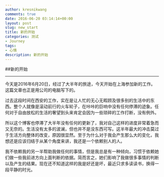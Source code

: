 ```yaml
---
author: kresnikwang
comments: true
date: 2016-06-20 03:14:14+00:00
layout: post
slug: new_start
title: 新的开始
categories: 测试
- Journey
tags:
- 心情
description: 新的开始
---
```


##新的开始

----------
今天是2016年6月20日，经过了大半年的旅途，今天开始在上海参加新的工作。这篇文章也正是用公司的电脑写下的。

过去这段时间在西安的工作，实在是让人忙的无心无暇顾及很多别的生活中的东西。整个人就像是滚动前行的火车轮子，在咔咔的巨响中没有任何停滞的迹象。任何对于自由放松的生活的奢望到头来肯定会因为一些琐碎的工作打断，没有例外。

所以这个博客也停滞了大半年没有任何的更新了，我对自己这样的进度非常着急而又无奈的。生活没有太多的波澜，但也并不是没东西可写。这半年最大的冲击莫过于生活方向整体的改变，原因很显然。至于为什么对于我会产生那么大的变化，我想还是应该归结于从某个角度来讲，我还是一个依赖别人的人。

我不依赖我的另一半帮助我做任何的事情，但是我总是有一种倾向，习惯于依赖她们做一些我前进方向上面判断的依据。简而言之，她们影响了我做很多事情的判断以及产生的结果。现在还不知道这样的我是好还是坏，最近只求多读读书，换得一段平静的时光。
